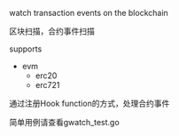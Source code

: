 watch transaction events on the blockchain

区块扫描，合约事件扫描

supports
  - evm
    - erc20
    - erc721

通过注册Hook function的方式，处理合约事件

简单用例请查看gwatch_test.go
